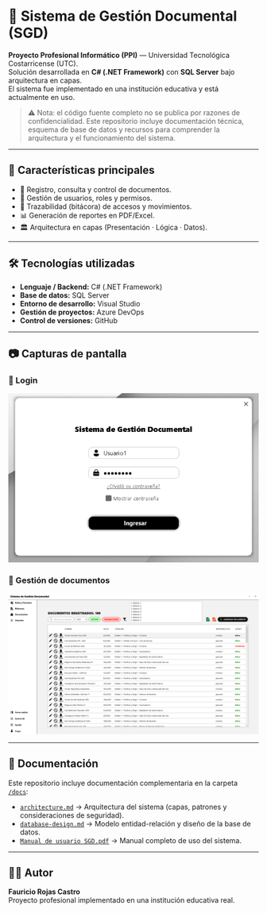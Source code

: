 # 📑 Sistema de Gestión Documental (SGD)

**Proyecto Profesional Informático (PPI)** — Universidad Tecnológica Costarricense (UTC).  
Solución desarrollada en **C# (.NET Framework)** con **SQL Server** bajo arquitectura en capas.  
El sistema fue implementado en una institución educativa y está actualmente en uso.  

> ⚠️ Nota: el código fuente completo no se publica por razones de confidencialidad. Este repositorio incluye documentación técnica, esquema de base de datos y recursos para comprender la arquitectura y el funcionamiento del sistema.

---

## 🚀 Características principales
- 📂 Registro, consulta y control de documentos.  
- 👥 Gestión de usuarios, roles y permisos.  
- 📝 Trazabilidad (bitácora) de accesos y movimientos.  
- 📊 Generación de reportes en PDF/Excel.  
- 🏛️ Arquitectura en capas (Presentación · Lógica · Datos).  

---

## 🛠 Tecnologías utilizadas
- **Lenguaje / Backend:** C# (.NET Framework)  
- **Base de datos:** SQL Server  
- **Entorno de desarrollo:** Visual Studio  
- **Gestión de proyectos:** Azure DevOps  
- **Control de versiones:** GitHub  

---

## 📷 Capturas de pantalla
### 🔑 Login
![Login](screenshots/login.PNG)

### 📂 Gestión de documentos
![Document List](screenshots/docs.PNG)

---

## 📄 Documentación
Este repositorio incluye documentación complementaria en la carpeta [`/docs`](./docs):

- [`architecture.md`](./docs/architecture.md) → Arquitectura del sistema (capas, patrones y consideraciones de seguridad).  
- [`database-design.md`](./docs/database-design.md) → Modelo entidad-relación y diseño de la base de datos.  
- [`Manual de usuario SGD.pdf`](./docs/Manual%20de%20usuario%20SGD.pdf) → Manual completo de uso del sistema.  

---

## 👨‍💻 Autor
**Fauricio Rojas Castro**  
Proyecto profesional implementado en una institución educativa real.
